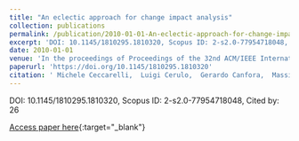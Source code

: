 ```yaml
---
title: "An eclectic approach for change impact analysis"
collection: publications
permalink: /publication/2010-01-01-An-eclectic-approach-for-change-impact-analysis
excerpt: 'DOI: 10.1145/1810295.1810320, Scopus ID: 2-s2.0-77954718048, Cited by: 26'
date: 2010-01-01
venue: 'In the proceedings of Proceedings of the 32nd ACM/IEEE International Conference on Software Engineering - Volume 2, ICSE 2010, Cape Town, South Africa, 1-8 May 2010'
paperurl: 'https://doi.org/10.1145/1810295.1810320'
citation: ' Michele Ceccarelli,  Luigi Cerulo,  Gerardo Canfora,  Massimiliano Di, &quot;An eclectic approach for change impact analysis.&quot; In the proceedings of Proceedings of the 32nd ACM/IEEE International Conference on Software Engineering - Volume 2, ICSE 2010, Cape Town, South Africa, 1-8 May 2010, 2010.'
---
```

DOI: 10.1145/1810295.1810320, Scopus ID: 2-s2.0-77954718048, Cited by: 26

[Access paper here](https://doi.org/10.1145/1810295.1810320){:target="_blank"}
